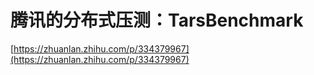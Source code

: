# 腾讯的分布式压测：TarsBenchmark

[https://zhuanlan.zhihu.com/p/334379967](https://zhuanlan.zhihu.com/p/334379967)

